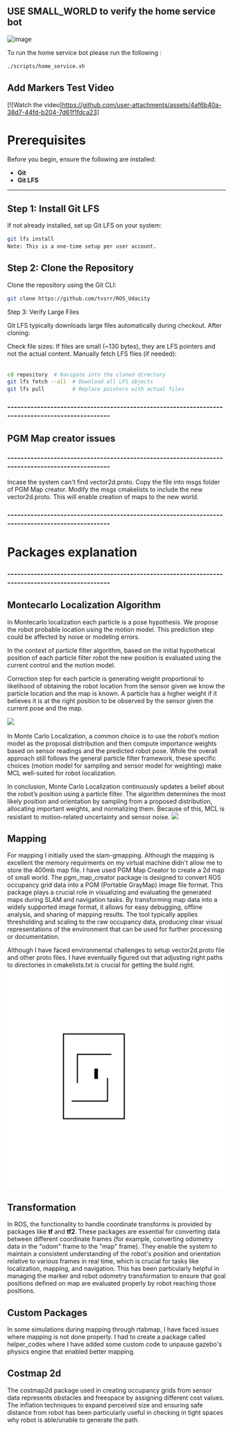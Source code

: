 ## USE SMALL_WORLD to verify the home service bot 

![image](https://github.com/user-attachments/assets/ea2e9897-aa4b-4efb-8503-957e04d1d9e5)

To run the home service bot please run the following : 
```bash
./scripts/home_service.sh 
```
## Add Markers Test Video 
[![Watch the video]https://github.com/user-attachments/assets/4af6b40a-38d7-44fd-b204-7d61f1fdca23]



# Prerequisites

Before you begin, ensure the following are installed:

- **Git**
- **Git LFS**

---

## Step 1: Install Git LFS

If not already installed, set up Git LFS on your system:

```bash
git lfs install
Note: This is a one-time setup per user account.
```

## Step 2: Clone the Repository

Clone the repository using the Git CLI:

```bash
git clone https://github.com/tvsrr/ROS_Udacity
```

Step 3: Verify Large Files

Git LFS typically downloads large files automatically during checkout. After cloning:

Check file sizes: If files are small (~130 bytes), they are LFS pointers and not the actual content.
Manually fetch LFS files (if needed):

```bash

cd repository  # Navigate into the cloned directory
git lfs fetch --all  # Download all LFS objects
git lfs pull         # Replace pointers with actual files
```

### ------------------------------------------------------------------------------------------------
## PGM Map creator issues 
### ------------------------------------------------------------------------------------------------
Incase the system can't find vector2d.proto. Copy the file into msgs folder of PGM Map creator. 
Modify the msgs cmakelists to include the new vector2d.proto. This will enable creation of maps
to the new world.

### ------------------------------------------------------------------------------------------------
# Packages explanation 
### ------------------------------------------------------------------------------------------------
## Montecarlo Localization Algorithm

In Montecarlo localization each particle is a pose hypothesis. We propose the robot probable location using the motion model. This prediction step could be affected by noise or modeling errors.

In the context of particle filter algorithm, based on the initial hypothetical position of each particle filter robot the new position is evaluated using the current control and the motion model.

Correction step for each particle is generating weight proportional to likelihood of obtaining the robot location from the sensor given we know the particle location and the map is known. A particle has a higher weight if it believes it is at the right position to be observed by the sensor given the current pose and the map.

![](https://miro.medium.com/v2/resize:fit:875/1*JpIrLr-n-KNPSVk8wxu4pQ.png)

In Monte Carlo Localization, a common choice is to use the robot’s motion model as the proposal distribution and then compute importance weights based on sensor readings and the predicted robot pose. While the overall approach still follows the general particle filter framework, these specific choices (motion model for sampling and sensor model for weighting) make MCL well-suited for robot localization.

In conclusion, Monte Carlo Localization continuously updates a belief about the robot’s position using a particle filter. The algorithm determines the most likely position and orientation by sampling from a proposed distribution, allocating important weights, and normalizing them. Because of this, MCL is resistant to motion-related uncertainty and sensor noise.
![](https://miro.medium.com/v2/resize:fit:2400/1*b2nNy5Y0MWMEf2lQXzj9Fg.gif)
## Mapping 
For mapping I initially used the slam-gmapping. Although the mapping is excellent the memory requirments on my virtual machine didn't allow me to store the 400mb map file. I have used PGM Map Creator to create a 2d map of small world. The pgm_map_creator package is designed to convert ROS occupancy grid data into a PGM (Portable GrayMap) image file format. This package plays a crucial role in visualizing and evaluating the generated maps during SLAM and navigation tasks. By transforming map data into a widely supported image format, it allows for easy debugging, offline analysis, and sharing of mapping results. The tool typically applies thresholding and scaling to the raw occupancy data, producing clear visual representations of the environment that can be used for further processing or documentation.

Although I have faced environmental challenges to setup vector2d.proto file and other proto files. I have eventually figured out that adjusting right paths to directories in cmakelists.txt is crucial for getting the build right. 
![small world created by pgm map creator](https://github.com/tvsrr/ROS_Udacity/blob/212d04ac7c8b8abbd00d7e9946c90cdc5b74af40/src/my_robot/maps/small_world.png)
## Transformation
In ROS, the functionality to handle coordinate transforms is provided by packages like **tf** and **tf2**. These packages are essential for converting data between different coordinate frames (for example, converting odometry data in the "odom" frame to the "map" frame). They enable the system to maintain a consistent understanding of the robot's position and orientation relative to various frames in real time, which is crucial for tasks like localization, mapping, and navigation. This has been particularly helpful in managing the marker and robot odometry transformation to ensure that goal positions defined on map are evaluated properly by robot reaching those positions. 
## Custom Packages
In some simulations during mapping through rtabmap, I have faced issues where mapping is not done properly. I had to create a package called helper_codes where I have added some custom code to unpause gazebo's physics engine that enabled better mapping. 

## Costmap 2d
The costmap2d package used in creating occupancy grids from sensor data represents obstacles and freespace by assigning different cost values. The inflation techniques to expand perceived size and ensuring safe distance from robot has been particularly useful in checking in tight spaces why robot is able/unable to generate the path. 


